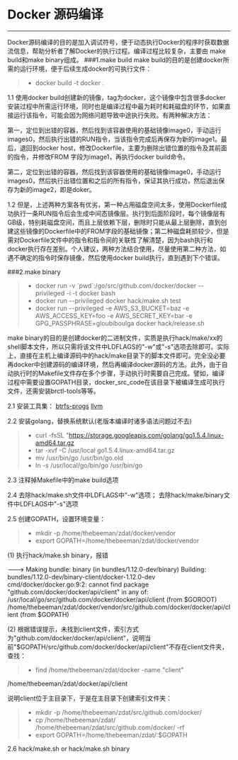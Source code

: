 # Docker 源码编译

------

Docker源码编译的目的是加入调试符号，便于动态执行Docker的程序时获取数据流信息，帮助分析者了解Docker的执行过程。编译过程比较复杂，主要由 make build和make binary组成。
###1.make build
make build的目的是创建docker所需的运行环境，便于后续生成docker的可执行文件：
> * docker build -t docker .

1.1 使用docker build创建新的镜像，tag为docker，这个镜像中包含很多docker安装过程中所需运行环境，同时也是编译过程中最为耗时和耗磁盘的环节，如果直接运行该指令，可能会因为网络问题导致中途执行失败。有两种解决方法：

第一，定位到出错的容器，然后找到该容器使用的基础镜像image0，手动运行images0，然后执行出错的RUN指令，当该指令完成后再保存为新的image1。最后，退回到docker host，修改Dockerfile，主要为删除出错位置的指令及其前面的指令，并修改FROM 字段为image1，再执行docker build命令。

第二，定位到出错的容器，然后找到该容器使用的基础镜像image0，手动运行images0，然后执行出错位置和之后的所有指令，保证其执行成功，然后退出保存为新的image2，即是doker。

1.2 但是，上述两种方案各有优劣，第一种占用磁盘空间太多，使用Dockerfile成功执行一条RUN指令后会生成中间态镜像层。执行到后面阶段时，每个镜像层有GB级，特别耗磁盘空间，而且上层依赖下层，删除时只能从最上层删除，直到创建这些镜像的Dockerfile中的FROM字段的基础镜像；第二种磁盘耗损较少，但是需对Dockerfile文件中的指令和指令间的关联性了解清楚，因为bash执行和docker执行存在差别。个人建议，两种方法结合使用，尽量使用第二种方法，如遇不确定的指令时保存镜像，然后使用docker build执行，直到遇到下个错误。

###2.make binary
> * docker run -v \`pwd\`:/go/src/github.com/docker/docker --privileged -i -t docker bash
> * docker run --privileged docker hack/make.sh test
> * docker run --privileged -e AWS_S3_BUCKET=baz -e AWS_ACCESS_KEY=foo -e AWS_SECRET_KEY=bar -e GPG_PASSPHRASE=gloubiboulga docker hack/release.sh

make binary的目的是创建docker的二进制文件，实质是执行hack/make/xx的shell脚本文件，所以只需将该文件中LDFLAGS的"-w"或"-s"选项去除即可。实际上，直接在主机上编译源码中的hack/make目录下的脚本文件即可。完全没必要再docker中创建源码的编译环境，然后再编译docker源码的方法。此外，由于自动执行时的Makefile文件存在多个步骤，手动执行时需要自己完成。譬如，编译过程中需要设置GOPATH目录，docker_src_code在该目录下被编译生成可执行文件，还需安装brctl-tools等等。

2.1 安装工具集：
[btrfs-progs](https://github.com/kdave/btrfs-progs.git)
[llvm](https://mirrors.kernel.org/sourceware/lvm2/LVM2.2.02.103.tgz)

2.2 安装golang，替换系统默认(老版本编译时诸多语法问题过不去)
> * curl -fsSL "https://storage.googleapis.com/golang/go1.5.4.linux-amd64.tar.gz
> * tar -xvf -C /usr/local go1.5.4.linux-amd64.tar.gz
> * mv /usr/bin/go /usr/bin/go.old
> * ln -s /usr/local/go/bin/go /usr/bin/go

2.3 注释掉Makefile中的make build选项

2.4 去除hack/make.sh文件中LDFLAGS中"-w"选项；
    去除hack/make/binary文件中LDFLAGS中"-s"选项

2.5 创建GOPATH，设置环境变量：
> * mkdir -p /home/thebeeman/zdat/docker/vendor
> * export GOPATH=/home/thebeeman/zdat/docker/vendor

(1) 执行hack/make.sh binary，报错

---> Making bundle: binary (in bundles/1.12.0-dev/binary)
Building: bundles/1.12.0-dev/binary-client/docker-1.12.0-dev
cmd/docker/docker.go:9:2: cannot find package "github.com/docker/docker/api/client" in any of:
	/usr/local/go/src/github.com/docker/docker/api/client (from $GOROOT)
	/home/thebeeman/zdat/docker/vendor/src/github.com/docker/docker/api/client (from $GOPATH)


(2) 根据错误提示，未找到client文件，索引方式为"github.com/docker/docker/api/client"，说明当前"$GOPATH/src/github.com/docker/docker/api/client"不存在client文件夹，查找：
> * find /home/thebeeman/zdat/docker -name "client" 

/home/thebeeman/zdat/docker/api/client

说明client位于主目录下，于是在主目录下创建索引文件夹：
> * mkdir -p /home/thebeeman/zdat/src/github.com/docker/
> * cp /home/thebeeman/zdat/ /home/thebeeman/zdat/src/github.com/docker/ -rf
> * export GOPATH=/home/thebeeman/zdat/:$GOPATH

2.6 hack/make.sh or hack/make.sh binary
